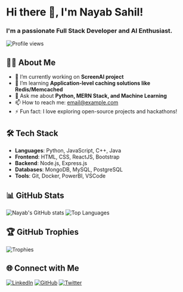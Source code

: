 # Hi there 👋, I'm Nayab Sahil!
### I'm a passionate Full Stack Developer and AI Enthusiast.

<!-- Profile views -->
![Profile views](https://komarev.com/ghpvc/?username=NayabSahil&color=brightgreen)

## 👨‍💻 About Me
- 🔭 I’m currently working on **ScreenAI project**
- 🌱 I’m learning **Application-level caching solutions like Redis/Memcached**
- 💬 Ask me about **Python, MERN Stack, and Machine Learning**
- 📫 How to reach me: [email@example.com](mailto:email@example.com)
- ⚡ Fun fact: I love exploring open-source projects and hackathons!

## 🛠️ Tech Stack
- **Languages**: Python, JavaScript, C++, Java
- **Frontend**: HTML, CSS, ReactJS, Bootstrap
- **Backend**: Node.js, Express.js
- **Databases**: MongoDB, MySQL, PostgreSQL
- **Tools**: Git, Docker, PowerBI, VSCode

## 📊 GitHub Stats
![Nayab's GitHub stats](https://github-readme-stats.vercel.app/api?username=NayabSahil&show_icons=true&theme=radical)
![Top Languages](https://github-readme-stats.vercel.app/api/top-langs/?username=NayabSahil&layout=compact&theme=radical)

## 🏆 GitHub Trophies
![Trophies](https://github-profile-trophy.vercel.app/?username=NayabSahil&theme=gruvbox)

## 🌐 Connect with Me
[![LinkedIn](https://img.shields.io/badge/LinkedIn-Connect-blue)](https://www.linkedin.com/in/nayabsahil/)
[![GitHub](https://img.shields.io/badge/GitHub-Follow-black)](https://github.com/nayabsahil)
[![Twitter](https://img.shields.io/badge/Twitter-Follow-blue)](https://twitter.com/your-twitter/)
